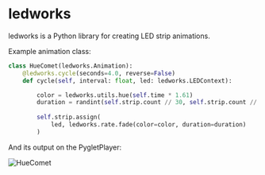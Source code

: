 # ledworks

ledworks is a Python library for creating LED strip animations.


Example animation class:
```python
class HueComet(ledworks.Animation):
    @ledworks.cycle(seconds=4.0, reverse=False)
    def cycle(self, interval: float, led: ledworks.LEDContext):

        color = ledworks.utils.hue(self.time * 1.61)
        duration = randint(self.strip.count // 30, self.strip.count // 3) * interval
        
        self.strip.assign(
            led, ledworks.rate.fade(color=color, duration=duration)
        )
```

And its output on the PygletPlayer:

![HueComet](https://i.imgur.com/6G4gTey.gifv)
